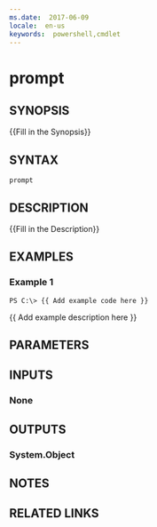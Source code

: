 ```yaml
---
ms.date:  2017-06-09
locale:  en-us
keywords:  powershell,cmdlet
---
```


# prompt

## SYNOPSIS
{{Fill in the Synopsis}}

## SYNTAX

```
prompt
```

## DESCRIPTION
{{Fill in the Description}}

## EXAMPLES

### Example 1
```
PS C:\> {{ Add example code here }}
```

{{ Add example description here }}

## PARAMETERS

## INPUTS

### None


## OUTPUTS

### System.Object

## NOTES

## RELATED LINKS

